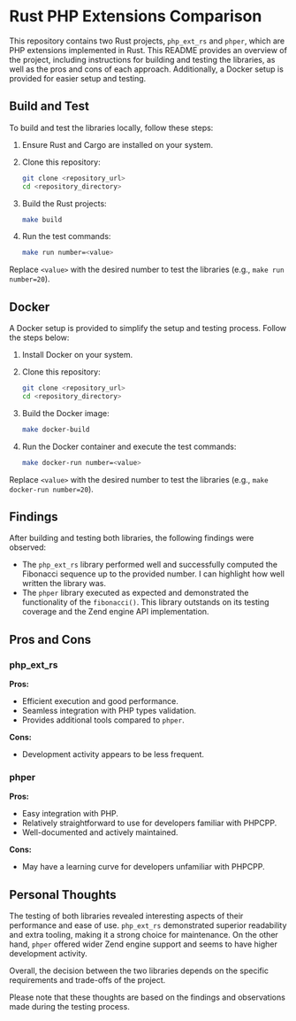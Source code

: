 # Rust PHP Extensions Comparison

This repository contains two Rust projects, `php_ext_rs` and `phper`, which are PHP extensions implemented in Rust. This README provides an overview of the project, including instructions for building and testing the libraries, as well as the pros and cons of each approach. Additionally, a Docker setup is provided for easier setup and testing.

## Build and Test

To build and test the libraries locally, follow these steps:

1. Ensure Rust and Cargo are installed on your system.

2. Clone this repository:

   ```bash
   git clone <repository_url>
   cd <repository_directory>
   ```

3. Build the Rust projects:

    ```bash
    make build
    ```

4. Run the test commands:

    ```bash
    make run number=<value>
    ```

Replace `<value>` with the desired number to test the libraries (e.g., `make run number=20`).

## Docker

A Docker setup is provided to simplify the setup and testing process. Follow the steps below:

1. Install Docker on your system.

2. Clone this repository:

   ```bash
   git clone <repository_url>
   cd <repository_directory>
   ```

3. Build the Docker image:

    ```bash
    make docker-build
    ```

4. Run the Docker container and execute the test commands:

    ```bash
    make docker-run number=<value>
    ```

Replace `<value>` with the desired number to test the libraries (e.g., `make docker-run number=20`).

## Findings

After building and testing both libraries, the following findings were observed:

- The `php_ext_rs` library performed well and successfully computed the Fibonacci sequence up to the provided number. I can highlight how well written the library was.
- The `phper` library executed as expected and demonstrated the functionality of the `fibonacci()`. This library outstands on its testing coverage and the Zend engine API implementation.

## Pros and Cons

### php_ext_rs

**Pros:**
- Efficient execution and good performance.
- Seamless integration with PHP types validation.
- Provides additional tools compared to `phper`.

**Cons:**
- Development activity appears to be less frequent.

### phper

**Pros:**
- Easy integration with PHP.
- Relatively straightforward to use for developers familiar with PHPCPP.
- Well-documented and actively maintained.

**Cons:**
- May have a learning curve for developers unfamiliar with PHPCPP.

## Personal Thoughts

The testing of both libraries revealed interesting aspects of their performance and ease of use. `php_ext_rs` demonstrated superior readability and extra tooling, making it a strong choice for maintenance. On the other hand, `phper` offered wider Zend engine support and seems to have higher development activity.

Overall, the decision between the two libraries depends on the specific requirements and trade-offs of the project.

Please note that these thoughts are based on the findings and observations made during the testing process.
